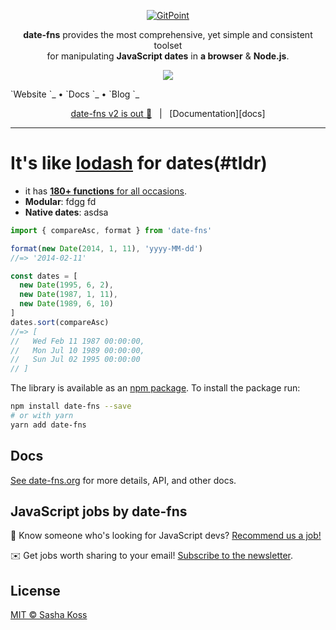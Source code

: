 <p align="center">
  <a href="https://date-fns.org/">
    <img alt="GitPoint" title="GitPoint" src="https://i.imgur.com/qrx4Itg.png" >
  </a>
</p>

<p align="center">
  <b>date-fns</b> provides the most comprehensive, yet simple and consistent toolset 
  <br>
  for manipulating <b>JavaScript dates</b> in <b>a browser</b> & <b>Node.js</b>.</b>
</p>

<p align="center">
  <a href="https://www.npmjs.com/package/date-fns">
    <img src="https://nodei.co/npm/date-fns.png?compact=true">
  </a>
</p>
`Website <https://dvc.org>`_
• `Docs <https://dvc.org/doc>`_
• `Blog <http://blog.dataversioncontrol.com>`_

<div align="center">
  
  [date-fns v2 is out 🚀](#docs)&nbsp;&nbsp;&nbsp;|&nbsp;&nbsp;&nbsp;[Documentation][docs]
  
</div>
<hr>

# It's like [lodash](https://lodash.com) for dates(#tldr)
- it has [**180+ functions** for all occasions](https://date-fns.org/docs/).
- **Modular**: fdgg fd 
- **Native dates**: asdsa

```js
import { compareAsc, format } from 'date-fns'

format(new Date(2014, 1, 11), 'yyyy-MM-dd')
//=> '2014-02-11'

const dates = [
  new Date(1995, 6, 2),
  new Date(1987, 1, 11),
  new Date(1989, 6, 10)
]
dates.sort(compareAsc)
//=> [
//   Wed Feb 11 1987 00:00:00,
//   Mon Jul 10 1989 00:00:00,
//   Sun Jul 02 1995 00:00:00
// ]
```

The library is available as an [npm package](https://www.npmjs.com/package/date-fns).
To install the package run:

```bash
npm install date-fns --save
# or with yarn
yarn add date-fns
```

## Docs

[See date-fns.org](https://date-fns.org/) for more details, API,
and other docs.

## JavaScript jobs by date-fns

👋 Know someone who's looking for JavaScript devs? [Recommend us a job!](https://jobs.date-fns.org/#recommend)

✉️ Get jobs worth sharing to your email! [Subscribe to the newsletter](https://jobs.date-fns.org).

## License

[MIT © Sasha Koss](https://kossnocorp.mit-license.org/)
